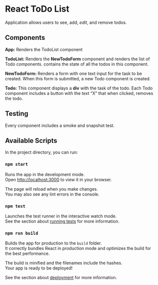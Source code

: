 # React ToDo List
Application allows users to see, add, _edit_, and remove todos.

## Components

__App:__ Renders the TodoList component

__TodoList:__ Renders the __NewTodoForm__ component and renders the list of Todo components. contains the state of all the todos in this component.

__NewTodoForm:__ Renders a form with one text input for the task to be created. When this form is submitted, a new Todo component is created.

__Todo:__ This component displays a __div__ with the task of the todo.  Each Todo component includes a button with the text “X” that when clicked, removes the todo.

## Testing

Every component includes a smoke and snapshot test.

## Available Scripts

In the project directory, you can run:

### `npm start`

Runs the app in the development mode.\
Open [http://localhost:3000](http://localhost:3000) to view it in your browser.

The page will reload when you make changes.\
You may also see any lint errors in the console.

### `npm test`

Launches the test runner in the interactive watch mode.\
See the section about [running tests](https://facebook.github.io/create-react-app/docs/running-tests) for more information.

### `npm run build`

Builds the app for production to the `build` folder.\
It correctly bundles React in production mode and optimizes the build for the best performance.

The build is minified and the filenames include the hashes.\
Your app is ready to be deployed!

See the section about [deployment](https://facebook.github.io/create-react-app/docs/deployment) for more information.
